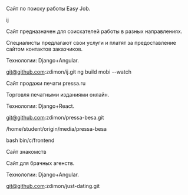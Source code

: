 Сайт по поиску работы Easy Job.

ij

Сайт предназначен для соискателей работы в разных направлениях.

Специалисты предлагают свои услуги и платят за предоставление сайтом контактов заказчиков. 

Технологии: Django+Angular.

git@github.com:zdimon/ij.git
ng build mobi --watch



Сайт продажи печати pressa.ru

Торговля печатными изданиями онлайн.

Технологии: Django+React.

git@github.com:zdimon/pressa-besa.git

/home/student/origin/media/pressa-besa

bash bin/c/frontend



Сайт знакомств


Сайт для брачных агенств.

Технологии: Django+Angular.

git@github.com:zdimon/just-dating.git